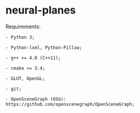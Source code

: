 # neural-planes

Requirements:

	- Python 3;

	- Python-lxml, Python-Pillow;

	- g++ >= 4.8 (C++11);

	- cmake >= 3.4;

	- GLUT, OpenGL;

	- git;

	- OpenSceneGraph (OSG): https://github.com/openscenegraph/OpenSceneGraph;
